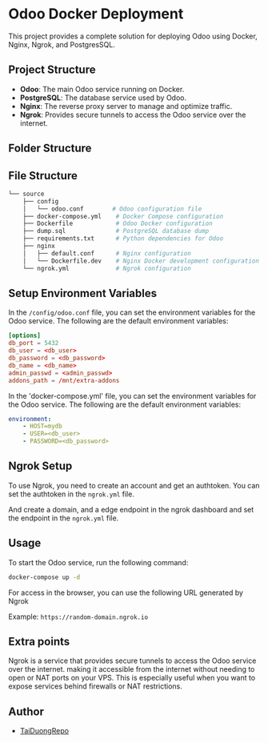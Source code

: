 # Odoo Docker Deployment

This project provides a complete solution for deploying Odoo using Docker, Nginx, Ngrok, and PostgresSQL.

## Project Structure

- **Odoo**: The main Odoo service running on Docker.
- **PostgreSQL**: The database service used by Odoo.
- **Nginx**: The reverse proxy server to manage and optimize traffic.
- **Ngrok**: Provides secure tunnels to access the Odoo service over the internet.

## Folder Structure
## File Structure

```bash
└── source
    ├── config
    │   └── odoo.conf        # Odoo configuration file
    ├── docker-compose.yml    # Docker Compose configuration
    ├── Dockerfile            # Odoo Docker configuration
    ├── dump.sql              # PostgreSQL database dump
    ├── requirements.txt      # Python dependencies for Odoo
    ├── nginx
    │   ├── default.conf      # Nginx configuration
    │   └── Dockerfile.dev    # Nginx Docker development configuration
    └── ngrok.yml             # Ngrok configuration
```

## Setup Environment Variables

In the `/config/odoo.conf` file, you can set the environment variables for the Odoo service. The following are the default environment variables:

```conf
[options]
db_port = 5432
db_user = <db_user>
db_password = <db_password>
db_name = <db_name>
admin_passwd = <admin_passwd>
addons_path = /mnt/extra-addons
```

In the 'docker-compose.yml' file, you can set the environment variables for the Odoo service. The following are the default environment variables:

```yaml
environment:
    - HOST=mydb
    - USER=<db_user>
    - PASSWORD=<db_password>
```

## Ngrok Setup

To use Ngrok, you need to create an account and get an authtoken. You can set the authtoken in the `ngrok.yml` file.

And create a domain, and a edge endpoint in the ngrok dashboard and set the endpoint in the `ngrok.yml` file.

## Usage

To start the Odoo service, run the following command:

```bash
docker-compose up -d
```

For access in the browser, you can use the following URL generated by Ngrok

Example: `https://random-domain.ngrok.io`

## Extra points
Ngrok is a service that provides secure tunnels to access the Odoo service over the internet. making it accessible from the internet without needing to open or NAT ports on your VPS. This is especially useful when you want to expose services behind firewalls or NAT restrictions.

## Author

- [TaiDuongRepo](https://github.com/TaiDuongRepo)